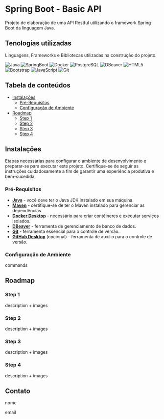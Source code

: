 
# Spring Boot - Basic API

Projeto de elaboração de uma API Restful utilizando o framework Spring Boot da linguagem Java.



## Tenologias utilizadas
Linguagens, Frameworks e Bibliotecas utilizadas na construção do projeto.

![Java](https://img.shields.io/badge/Java-ED8B00?style=for-the-badge&logo=openjdk&logoColor=white)
![SpringBoot](https://img.shields.io/badge/SpringBoot-6DB33F?style=flat-square&logo=Spring&logoColor=white)
![Docker](https://img.shields.io/badge/Docker-0db7ed?style=for-the-badge&logo=docker&logoColor=white)
![PostgreSQL](https://img.shields.io/badge/PostgreSQL-4169E1?style=for-the-badge&logo=postgresql&logoColor=white)
![DBeaver](https://img.shields.io/badge/DBeaver-1F365F?style=for-the-badge&logo=dbeaver&logoColor=white)
![HTML5](https://img.shields.io/badge/HTML5-E34F26?style=flat-square&logo=HTML5&logoColor=white)
![Bootstrap](https://img.shields.io/badge/Bootstrap-563D7C?style=for-the-badge&logo=bootstrap&logoColor=white)
![JavaScript](https://img.shields.io/badge/JavaScript-F7DF1E?style=for-the-badge&logo=javascript&logoColor=black)
![Git](https://img.shields.io/badge/Git-F05032?style=for-the-badge&logo=git&logoColor=white)

## Tabela de conteúdos

* [Instalações](#instalações)
  * [Pré-Requisitos](#pré-requisitos)
  * [Configuração de Ambiente](#configuração-de-ambiente)
* [Roadmap](#roadmap)
  * [Step 1](#step-1)
  * [Step 2](#step-2)
  * [Step 3](#step-3)
  * [Step 4](#step-4)


## Instalações

Etapas necessárias para configurar o ambiente de desenvolvimento e preparar-se para executar este projeto. Certifique-se de seguir as instruções cuidadosamente a fim de garantir uma experiência produtiva e bem-sucedida.

 ### Pré-Requisitos
 - **[Java](https://www.oracle.com/br/java/technologies/downloads/#jdk21-windows)** - você deve ter o Java JDK instalado em sua máquina.
 - **[Maven](https://maven.apache.org/)** - certifique-se de ter o Maven instalado para gerenciar as dependências.
- **[Docker Desktop](https://www.docker.com/products/docker-desktop/)** - necessário para criar contêineres e executar serviços isolados.
- **[DBeaver](https://dbeaver.io/download/)** - ferramenta de gerenciamento de banco de dados.
- **[Git](https://git-scm.com/downloads)** - ferramenta essencial para o controle de versão.
- **[GitHub Desktop](https://desktop.github.com/)** (opcional) - ferramenta de auxílio para o controle de versão.

 ### Configuração de Ambiente
 commands
## Roadmap
 ### Step 1
 description + images

 ### Step 2
 description + images

 ### Step 3
 description + images

 ### Step 4
 description + images

## Contato
nome 

email


